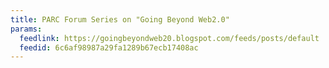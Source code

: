 ```yaml
---
title: PARC Forum Series on "Going Beyond Web2.0"
params:
  feedlink: https://goingbeyondweb20.blogspot.com/feeds/posts/default
  feedid: 6c6af98987a29fa1289b67ecb17408ac
---
```

